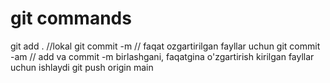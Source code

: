 # git commands
git add . //lokal
git commit -m // faqat ozgartirilgan fayllar uchun
git commit -am // add va commit -m birlashgani, faqatgina o'zgartirish      kirilgan fayllar uchun ishlaydi
git push origin main